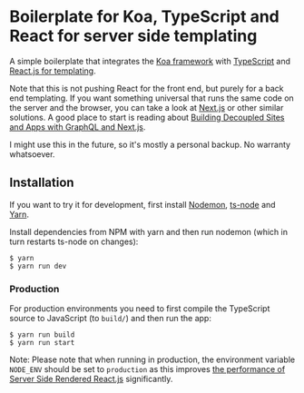 # Boilerplate for Koa, TypeScript and React for server side templating

A simple boilerplate that integrates the [Koa framework](http://koajs.com) with [TypeScript](http://www.typescriptlang.org) and [React.js for templating](https://medium.com/@velmu/react-is-gaining-ground-as-a-universal-server-side-templating-system-26fe02eebe12).

Note that this is not pushing React for the front end, but purely for a back end templating. If you want something universal that runs the same code on the server and the browser, you can take a look at [Next.js](https://github.com/zeit/next.js/) or other similar solutions. A good place to start is reading about [Building Decoupled Sites and Apps with GraphQL and Next.js](https://malloc.fi/building-decoupled-sites-and-apps-with-graphql-and-next-js).

I might use this in the future, so it's mostly a personal backup. No warranty whatsoever.

## Installation

If you want to try it for development, first install [Nodemon](https://nodemon.io/), [ts-node](https://github.com/TypeStrong/ts-node) and [Yarn](https://yarnpkg.com/).

Install dependencies from NPM with yarn and then run nodemon (which in turn restarts ts-node on changes):

```
$ yarn
$ yarn run dev
```

### Production

For production environments you need to first compile the TypeScript source to JavaScript (to `build/`) and then run the app:

```
$ yarn run build
$ yarn run start
```

Note: Please note that when running in production, the environment variable `NODE_ENV` should be set to `production` as this improves [the performance of Server Side Rendered React.js](https://malloc.fi/performance-cost-of-server-side-rendered-react-node-js) significantly.